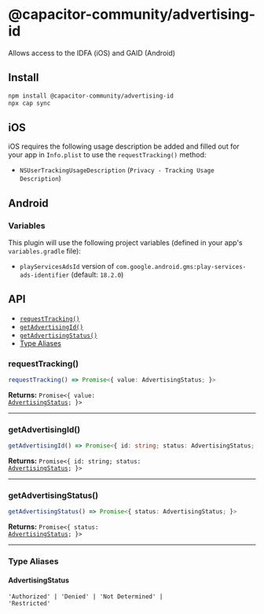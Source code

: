 # @capacitor-community/advertising-id

Allows access to the IDFA (iOS) and GAID (Android)

## Install

```bash
npm install @capacitor-community/advertising-id
npx cap sync
```

## iOS

iOS requires the following usage description be added and filled out for your app in `Info.plist` to use the `requestTracking()` method:

- `NSUserTrackingUsageDescription` (`Privacy - Tracking Usage Description`)

## Android

### Variables

This plugin will use the following project variables (defined in your app's `variables.gradle` file):

- `playServicesAdsId` version of `com.google.android.gms:play-services-ads-identifier` (default: `18.2.0`)

## API

<docgen-index>

* [`requestTracking()`](#requesttracking)
* [`getAdvertisingId()`](#getadvertisingid)
* [`getAdvertisingStatus()`](#getadvertisingstatus)
* [Type Aliases](#type-aliases)

</docgen-index>

<docgen-api>
<!--Update the source file JSDoc comments and rerun docgen to update the docs below-->

### requestTracking()

```typescript
requestTracking() => Promise<{ value: AdvertisingStatus; }>
```

**Returns:** <code>Promise&lt;{ value: <a href="#advertisingstatus">AdvertisingStatus</a>; }&gt;</code>

--------------------


### getAdvertisingId()

```typescript
getAdvertisingId() => Promise<{ id: string; status: AdvertisingStatus; }>
```

**Returns:** <code>Promise&lt;{ id: string; status: <a href="#advertisingstatus">AdvertisingStatus</a>; }&gt;</code>

--------------------


### getAdvertisingStatus()

```typescript
getAdvertisingStatus() => Promise<{ status: AdvertisingStatus; }>
```

**Returns:** <code>Promise&lt;{ status: <a href="#advertisingstatus">AdvertisingStatus</a>; }&gt;</code>

--------------------


### Type Aliases


#### AdvertisingStatus

<code>'Authorized' | 'Denied' | 'Not Determined' | 'Restricted'</code>

</docgen-api>
